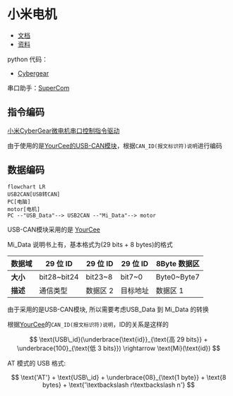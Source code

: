 # 小米电机

- [文档](http://roboticscv.com/wp-content/uploads/pdf/CyberGear微电机使用说明书.pdf)
- [资料](https://github.com/belovictor/cybergear-docs)

python 代码：

- [Cybergear](https://github.com/Tony607/Cybergear)


串口助手：[SuperCom](https://github.com/SuperStudio/SuperCom)

## 指令编码

[小米CyberGear微电机串口控制指令驱动](https://blog.csdn.net/weixin_41702812/article/details/136517271)

由于使用的是[YourCee的USB-CAN模块](https://wit-motion.yuque.com/wumwnr/docs/nrngkq)，根据`CAN_ID(报文标识符)说明`进行编码

## 数据编码

```mermaid
flowchart LR
USB2CAN[USB转CAN] 
PC[电脑]
motor[电机]
PC --"USB_Data"--> USB2CAN --"Mi_Data"--> motor
```

USB-CAN模块采用的是 [YourCee](https://wit-motion.yuque.com/wumwnr/docs/nrngkq)

Mi_Data 说明书上有，基本格式为(29 bits + 8 bytes)的格式

| **数据域** | **29 位 ID** | **29 位 ID** | **29 位 ID** | **8Byte 数据区** |
|------------|--------------|--------------|--------------|------------------|
| **大小**   | bit28~bit24  | bit23~8      | bit7~0       | Byte0~Byte7      |
| **描述**   | 通信类型     | 数据区 2     | 目标地址     | 数据区 1         |

由于采用的是USB-CAN模块, 所以需要考虑USB_Data 到 Mi_Data 的转换

根据[YourCee](https://wit-motion.yuque.com/wumwnr/docs/nrngkq)的`CAN_ID(报文标识符)说明`，ID的关系是这样的

$$
\text{USB\_id}(\underbrace{\text{id}}_{\text{高 29 bits}} + \underbrace{100}_{\text{低 3 bits}}) \rightarrow \text{Mi}(\text{id})
$$

AT 模式的 USB 格式:

$$
\text{'AT'} + \text{USB\_id} + \underbrace{08}_{\text{1 byte}} + \text{8 bytes} + \text{'\textbackslash r\textbackslash n'}
$$